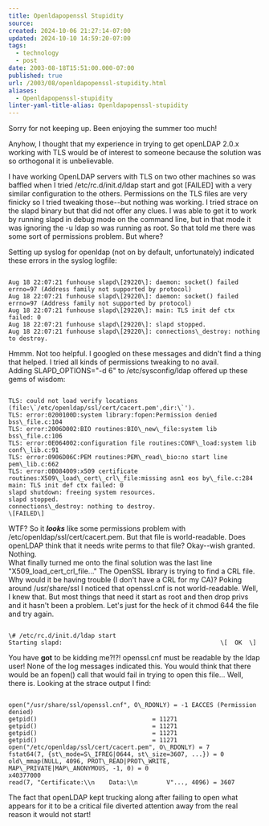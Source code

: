 ```yaml
---
title: Openldapopenssl Stupidity
source: 
created: 2024-10-06 21:27:14-07:00
updated: 2024-10-10 14:59:20-07:00
tags:
  - technology
  - post
date: 2003-08-18T15:51:00.000-07:00
published: true
url: /2003/08/openldapopenssl-stupidity.html
aliases:
  - Openldapopenssl-stupidity
linter-yaml-title-alias: Openldapopenssl-stupidity
---
```



Sorry for not keeping up. Been enjoying the summer too much!  
  
Anyhow, I thought that my experience in trying to get openLDAP 2.0.x working with TLS would be of interest to someone because the solution was so orthogonal it is unbelievable.  
  
I have working OpenLDAP servers with TLS on two other machines so was baffled when I tried /etc/rc.d/init.d/ldap start and got \[FAILED\] with a very similar configuration to the others. Permissions on the TLS files are very finicky so I tried tweaking those--but nothing was working. I tried strace on the slapd binary but that did not offer any clues. I was able to get it to work by running slapd in debug mode on the command line, but in that mode it was ignoring the -u ldap so was running as root. So that told me there was some sort of permissions problem. But where?  
  
Setting up syslog for openldap (not on by default, unfortunately) indicated these errors in the syslog logfile:  
```
  
Aug 18 22:07:21 funhouse slapd\[29220\]: daemon: socket() failed errno=97 (Address family not supported by protocol)  
Aug 18 22:07:21 funhouse slapd\[29220\]: daemon: socket() failed errno=97 (Address family not supported by protocol)  
Aug 18 22:07:21 funhouse slapd\[29220\]: main: TLS init def ctx failed: 0  
Aug 18 22:07:21 funhouse slapd\[29220\]: slapd stopped.  
Aug 18 22:07:21 funhouse slapd\[29220\]: connections\_destroy: nothing to destroy.  

```  
Hmmm. Not too helpful. I googled on these messages and didn't find a thing that helped. I tried all kinds of permissions tweaking to no avail.  
Adding SLAPD\_OPTIONS="-d 6" to /etc/sysconfig/ldap offered up these gems of wisdom:  
```
  
TLS: could not load verify locations (file:\`/etc/openldap/ssl/cert/cacert.pem',dir:\`').  
TLS: error:0200100D:system library:fopen:Permission denied bss\_file.c:104  
TLS: error:2006D002:BIO routines:BIO\_new\_file:system lib bss\_file.c:106  
TLS: error:0E064002:configuration file routines:CONF\_load:system lib conf\_lib.c:91  
TLS: error:0906D06C:PEM routines:PEM\_read\_bio:no start line pem\_lib.c:662  
TLS: error:0B084009:x509 certificate routines:X509\_load\_cert\_crl\_file:missing asn1 eos by\_file.c:284  
main: TLS init def ctx failed: 0  
slapd shutdown: freeing system resources.  
slapd stopped.  
connections\_destroy: nothing to destroy.  
\[FAILED\]  

```  
WTF? So it **_looks_** like some permissions problem with /etc/openldap/ssl/cert/cacert.pem. But that file is world-readable. Does openLDAP think that it needs write perms to that file? Okay--wish granted. Nothing.  
What finally turned me onto the final solution was the last line "X509\_load\_cert\_crl\_file..." The OpenSSL library is trying to find a CRL file. Why would it be having trouble (I don't have a CRL for my CA)? Poking around /usr/share/ssl I noticed that openssl.cnf is not world-readable. Well, I knew that. But most things that need it start as root and then drop privs and it hasn't been a problem. Let's just for the heck of it chmod 644 the file and try again.  
```
  
\# /etc/rc.d/init.d/ldap start  
Starting slapd:                                            \[  OK  \]  

```  
You have **got** to be kidding me?!?! openssl.cnf must be readable by the ldap user! None of the log messages indicated this. You would think that there would be an fopen() call that would fail in trying to open this file... Well, there is. Looking at the strace output I find:  
```
  
open("/usr/share/ssl/openssl.cnf", O\_RDONLY) = -1 EACCES (Permission denied)  
getpid()                                = 11271  
getpid()                                = 11271  
getpid()                                = 11271  
getpid()                                = 11271  
open("/etc/openldap/ssl/cert/cacert.pem", O\_RDONLY) = 7  
fstat64(7, {st\_mode=S\_IFREG|0644, st\_size=3607, ...}) = 0  
old\_mmap(NULL, 4096, PROT\_READ|PROT\_WRITE, MAP\_PRIVATE|MAP\_ANONYMOUS, -1, 0) = 0  
x40377000  
read(7, "Certificate:\\n    Data:\\n        V"..., 4096) = 3607  

```  
The fact that openLDAP kept trucking along after failing to open what appears for it to be a critical file diverted attention away from the real reason it would not start!